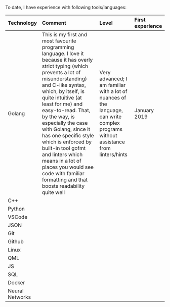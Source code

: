 To date, I have experience with following tools/languages:

| Technology      | Comment | Level | First experience |
|:----------------|:--------|:------|:-----------------|
| Golang          | This is my first and most favourite programming language. I love it because it has overly strict typing (which prevents a lot of misunderstanding) and C-like syntax, which, by itself, is quite intuitive (at least for me) and easy-to-read. That, by the way, is especially the case with Golang, since it has one specific style which is enforced by built-in tool gofmt and linters which means in a lot of places you would see code with familiar formatting and that boosts readability quite well | Very advanced; I am familiar with a lot of nuances of the language, can write complex programs without assistance from linters/hints | January 2019 |
| C++             |  |  |  |
| Python          |  |  |  |
| VSCode          |  |  |  |
| JSON            |  |  |  |
| Git             |  |  |  |
| Github          |  |  |  |
| Linux           |  |  |  |
| QML             |  |  |  |
| JS              |  |  |  |
| SQL             |  |  |  |
| Docker          |  |  |  |
| Neural Networks |  |  |  |
